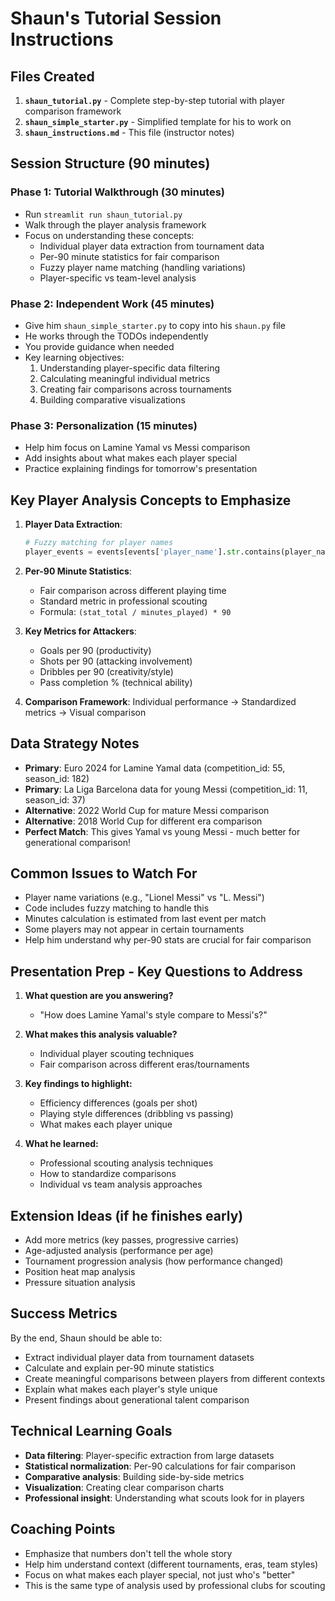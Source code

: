 # Shaun's Tutorial Session Instructions

## Files Created
1. **`shaun_tutorial.py`** - Complete step-by-step tutorial with player comparison framework
2. **`shaun_simple_starter.py`** - Simplified template for his to work on
3. **`shaun_instructions.md`** - This file (instructor notes)

## Session Structure (90 minutes)

### Phase 1: Tutorial Walkthrough (30 minutes)
- Run `streamlit run shaun_tutorial.py`
- Walk through the player analysis framework
- Focus on understanding these concepts:
  - Individual player data extraction from tournament data
  - Per-90 minute statistics for fair comparison
  - Fuzzy player name matching (handling variations)
  - Player-specific vs team-level analysis

### Phase 2: Independent Work (45 minutes)
- Give him `shaun_simple_starter.py` to copy into his `shaun.py` file
- He works through the TODOs independently
- You provide guidance when needed
- Key learning objectives:
  1. Understanding player-specific data filtering
  2. Calculating meaningful individual metrics
  3. Creating fair comparisons across tournaments
  4. Building comparative visualizations

### Phase 3: Personalization (15 minutes)
- Help him focus on Lamine Yamal vs Messi comparison
- Add insights about what makes each player special
- Practice explaining findings for tomorrow's presentation

## Key Player Analysis Concepts to Emphasize

1. **Player Data Extraction**:
   ```python
   # Fuzzy matching for player names
   player_events = events[events['player_name'].str.contains(player_name, case=False, na=False)]
   ```

2. **Per-90 Minute Statistics**:
   - Fair comparison across different playing time
   - Standard metric in professional scouting
   - Formula: `(stat_total / minutes_played) * 90`

3. **Key Metrics for Attackers**:
   - Goals per 90 (productivity)
   - Shots per 90 (attacking involvement)
   - Dribbles per 90 (creativity/style)
   - Pass completion % (technical ability)

4. **Comparison Framework**: Individual performance → Standardized metrics → Visual comparison

## Data Strategy Notes
- **Primary**: Euro 2024 for Lamine Yamal data (competition_id: 55, season_id: 182)
- **Primary**: La Liga Barcelona data for young Messi (competition_id: 11, season_id: 37)
- **Alternative**: 2022 World Cup for mature Messi comparison
- **Alternative**: 2018 World Cup for different era comparison
- **Perfect Match**: This gives Yamal vs young Messi - much better for generational comparison!

## Common Issues to Watch For
- Player name variations (e.g., "Lionel Messi" vs "L. Messi")
- Code includes fuzzy matching to handle this
- Minutes calculation is estimated from last event per match
- Some players may not appear in certain tournaments
- Help him understand why per-90 stats are crucial for fair comparison

## Presentation Prep - Key Questions to Address
1. **What question are you answering?**
   - "How does Lamine Yamal's style compare to Messi's?"

2. **What makes this analysis valuable?**
   - Individual player scouting techniques
   - Fair comparison across different eras/tournaments

3. **Key findings to highlight:**
   - Efficiency differences (goals per shot)
   - Playing style differences (dribbling vs passing)
   - What makes each player unique

4. **What he learned:**
   - Professional scouting analysis techniques
   - How to standardize comparisons
   - Individual vs team analysis approaches

## Extension Ideas (if he finishes early)
- Add more metrics (key passes, progressive carries)
- Age-adjusted analysis (performance per age)
- Tournament progression analysis (how performance changed)
- Position heat map analysis
- Pressure situation analysis

## Success Metrics
By the end, Shaun should be able to:
- Extract individual player data from tournament datasets
- Calculate and explain per-90 minute statistics
- Create meaningful comparisons between players from different contexts
- Explain what makes each player's style unique
- Present findings about generational talent comparison

## Technical Learning Goals
- **Data filtering**: Player-specific extraction from large datasets
- **Statistical normalization**: Per-90 calculations for fair comparison
- **Comparative analysis**: Building side-by-side metrics
- **Visualization**: Creating clear comparison charts
- **Professional insight**: Understanding what scouts look for in players

## Coaching Points
- Emphasize that numbers don't tell the whole story
- Help him understand context (different tournaments, eras, team styles)
- Focus on what makes each player special, not just who's "better"
- This is the same type of analysis used by professional clubs for scouting